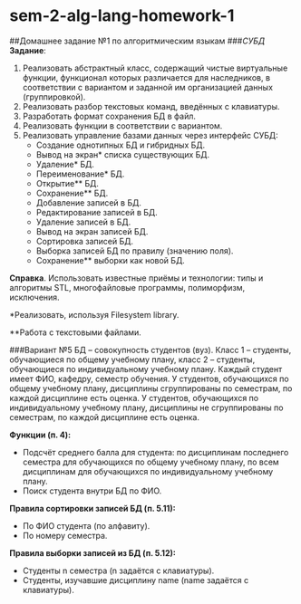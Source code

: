 # sem-2-alg-lang-homework-1
##Домашнее задание №1 по алгоритмическим языкам
###_СУБД_
**Задание**:
1. Реализовать абстрактный класс, содержащий чистые виртуальные функции,
   функционал которых различается для наследников, в соответствии с вариантом и
   заданной им организацией данных (группировкой).
2. Реализовать разбор текстовых команд, введённых с клавиатуры.
3. Разработать формат сохранения БД в файл.
4. Реализовать функции в соответствии с вариантом.
5. Реализовать управление базами данных через интерфейс СУБД:
    + Создание однотипных БД и гибридных БД.
    + Вывод на экран* списка существующих БД.
    + Удаление* БД.
    + Переименование* БД.
    + Открытие** БД.
    + Сохранение** БД.
    + Добавление записей в БД.
    + Редактирование записей в БД.
    + Удаление записей в БД.
    + Вывод на экран записей БД.
    + Сортировка записей БД.
    + Выборка записей БД по правилу (значению поля).
    + Сохранение** выборки как новой БД.

**Справка**. Использовать известные приёмы и технологии: типы и алгоритмы STL,
многофайловые программы, полиморфизм, исключения.

*Реализовать, используя Filesystem library.
  
**Работа с текстовыми файлами.

###Вариант №5
БД – совокупность студентов (вуз). Класс 1 – студенты, обучающиеся по общему учебному плану, класс 2 –
студенты, обучающиеся по индивидуальному учебному плану. Каждый студент имеет ФИО, кафедру, семестр
обучения. У студентов, обучающихся по общему учебному плану, дисциплины сгруппированы по семестрам,
по каждой дисциплине есть оценка. У студентов, обучающихся по индивидуальному учебному плану,
дисциплины не сгруппированы по семестрам, по каждой дисциплине есть оценка.

**Функции (п. 4):**
* Подсчёт среднего балла для студента: по дисциплинам последнего семестра для обучающихся по
  общему учебному плану, по всем дисциплинам для обучающихся по индивидуальному учебному
  плану.
* Поиск студента внутри БД по ФИО.

**Правила сортировки записей БД (п. 5.11):**
* По ФИО студента (по алфавиту).
* По номеру семестра.

**Правила выборки записей из БД (п. 5.12):**
* Студенты n семестра (n задаётся с клавиатуры).
* Студенты, изучавшие дисциплину name (name задаётся с клавиатуры).
